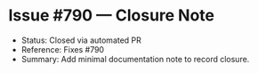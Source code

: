 # Issue #790 — Closure Note

- Status: Closed via automated PR
- Reference: Fixes #790
- Summary: Add minimal documentation note to record closure.

